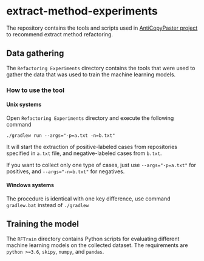 # extract-method-experiments

The repository contains the tools and scripts used in [AntiCopyPaster project](https://github.com/JetBrains-Research/anti-copy-paster) to recommend extract method refactoring.

## Data gathering

The `Refactoring Experiments` directory contains the tools that were used to gather the data that was used to train the machine learning models.

### How to use the tool
#### Unix systems

Open `Refactoring Experiments` directory and execute the following command

```
./gradlew run --args="-p=a.txt -n=b.txt" 
```
It will start the extraction of positive-labeled cases from repositories specified in `a.txt` file, and negative-labeled cases from `b.txt`. 

If you want to collect only one type of cases, just use `--args="-p=a.txt"` for positives, and `--args="-n=b.txt"` for negatives. 

#### Windows systems

The procedure is identical with one key difference, use command `gradlew.bat` instead of `./gradlew`


## Training the model

The `RFTrain` directory contains Python scripts for evaluating different machine learning models on the collected dataset. The requirements are `python >=3.6`, `skipy`, `numpy`, and `pandas`.
